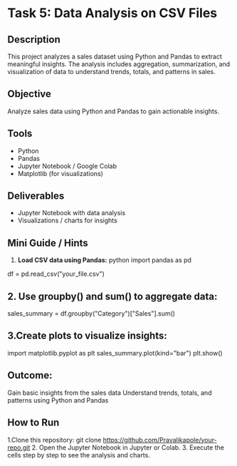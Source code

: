 # Task 5: Data Analysis on CSV Files

## Description
This project analyzes a sales dataset using Python and Pandas to extract meaningful insights. The analysis includes aggregation, summarization, and visualization of data to understand trends, totals, and patterns in sales.

## Objective
Analyze sales data using Python and Pandas to gain actionable insights.

## Tools
- Python
- Pandas
- Jupyter Notebook / Google Colab
- Matplotlib (for visualizations)

## Deliverables
- Jupyter Notebook with data analysis
- Visualizations / charts for insights

## Mini Guide / Hints
1. **Load CSV data using Pandas:**
python
import pandas as pd

df = pd.read_csv("your_file.csv")


## 2. Use groupby() and sum() to aggregate data:
sales_summary = df.groupby("Category")["Sales"].sum()

## 3.Create plots to visualize insights:
import matplotlib.pyplot as plt
sales_summary.plot(kind="bar")
plt.show()

## Outcome:
Gain basic insights from the sales data
Understand trends, totals, and patterns using Python and Pandas

## How to Run
1.Clone this repository:
git clone https://github.com/Pravalikapole/your-repo.git
2. Open the Jupyter Notebook in Jupyter or Colab.
3. Execute the cells step by step to see the analysis and charts.

